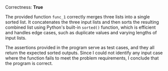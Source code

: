 Correctness: **True**

The provided function `func_1` correctly merges three lists into a single sorted list. It concatenates the three input lists and then sorts the resulting combined list using Python's built-in `sorted()` function, which is efficient and handles edge cases, such as duplicate values and varying lengths of input lists.

The assertions provided in the program serve as test cases, and they all return the expected sorted outputs. Since I could not identify any input case where the function fails to meet the problem requirements, I conclude that the program is correct.